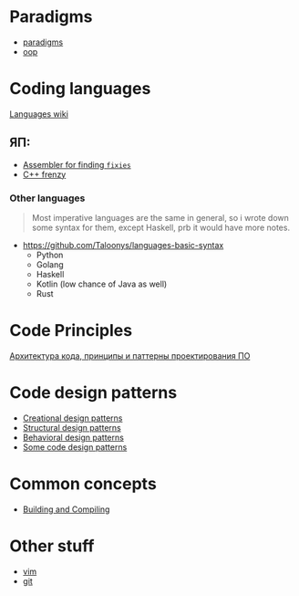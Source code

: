 # Paradigms

* [paradigms](paradigms.md)
* [oop](programming/code/contents/paradigms/oop.md)


# Coding languages

[Languages wiki](Languages%20wiki.md)
## ЯП:

* [Assembler for finding `fixies`](programming/code/contents/code-languages/assembler/main.md)
* [С++ frenzy](programming/code/contents/code-languages/cpp/main.md)
### Other languages
> Most imperative languages are the same in general, so i wrote down some syntax for them, except Haskell, prb it would have more notes.

* https://github.com/Taloonys/languages-basic-syntax
	* Python
	* Golang
	* Haskell
	* Kotlin (low chance of Java as well)
	* Rust
 
# Code Principles

[Архитектура кода, принципы и паттерны проектирования ПО](programming/code/contents/code-principles/main.md)


# Code design patterns

* [Creational design patterns](creational-design-patterns.md)
* [Structural design patterns](structural-design-patterns.md)
* [Behavioral design patterns](behavioral-design-patterns.md)
* [Some code design patterns](some-code-patterns.md)


# Common concepts

* [Building and Compiling](programming/code/contents/common-concepts/main.md)


# Other stuff

* [vim](vim.md)
* [git](git.md)

